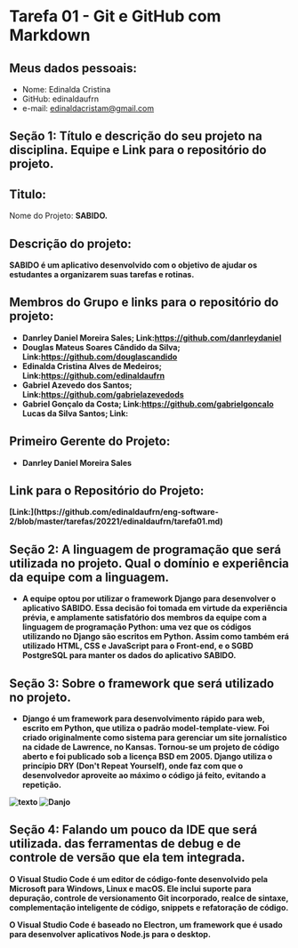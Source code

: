 # Tarefa 01 - Git e GitHub com Markdown
## Meus dados pessoais:
- Nome: Edinalda Cristina 
- GitHub: edinaldaufrn
- e-mail: edinaldacristam@gmail.com

## Seção 1: Título e descrição do seu projeto na disciplina. Equipe e Link para o repositório do projeto.
## Titulo:
<p>Nome do Projeto: <b>SABIDO. 

## Descrição do projeto:
<p><b>SABIDO é um aplicativo desenvolvido com o objetivo de ajudar os estudantes a organizarem suas tarefas e rotinas.

## Membros do Grupo e links para o repositório do projeto:
- Danrley Daniel Moreira Sales; Link:<https://github.com/danrleydaniel>
- Douglas Mateus Soares Cândido da Silva; Link:<https://github.com/douglascandido>
- Edinalda Cristina Alves de Medeiros; Link:<https://github.com/edinaldaufrn>
- Gabriel Azevedo dos Santos; Link:<https://github.com/gabrielazevedods>
- Gabriel Gonçalo da Costa; Link:<https://github.com/gabrielgoncalo>
Lucas da Silva Santos; Link:<Lucas da Silva Santos >

## Primeiro Gerente do Projeto:
- Danrley Daniel Moreira Sales 

## Link para o Repositório do Projeto: 
<p>[Link:](https://github.com/edinaldaufrn/eng-software-2/blob/master/tarefas/20221/edinaldaufrn/tarefa01.md)
<p>

## Seção 2: A linguagem de programação que será utilizada no projeto. Qual o domínio e experiência da equipe com a linguagem.
- A equipe optou por utilizar o framework Django para desenvolver o aplicativo SABIDO. Essa decisão foi tomada em virtude da experiência prévia, e amplamente satisfatório dos membros da equipe com a linguagem de programação Python: uma vez que os códigos utilizando no Django são escritos em Python. Assim como também erá utilizado HTML, CSS e JavaScript para o Front-end, e o SGBD PostgreSQL para manter os dados do aplicativo SABIDO.

## Seção 3: Sobre o framework que será utilizado no projeto.
- Django é um framework para desenvolvimento rápido para web, escrito em Python, que utiliza o padrão model-template-view. Foi criado originalmente como sistema para gerenciar um site jornalístico na cidade de Lawrence, no Kansas. Tornou-se um projeto de código aberto e foi publicado sob a licença BSD em 2005. Django utiliza o princípio DRY (Don't Repeat Yourself), onde faz com que o desenvolvedor aproveite ao máximo o código já feito, evitando a repetição.

![texto](C:\Users\edina\Downloads\Tarefa-Edinalda\eng-software-2)
![Danjo](C:\Users\edina\Downloads\Tarefa-Edinalda\eng-software-2)

## Seção 4: Falando um pouco da IDE que será utilizada. das ferramentas de debug e de controle de versão que ela tem integrada.
<p> O Visual Studio Code é um editor de código-fonte desenvolvido pela Microsoft para Windows, Linux e macOS. Ele inclui suporte para depuração, controle de versionamento Git incorporado, realce de sintaxe, complementação inteligente de código, snippets e refatoração de código.
<p> O Visual Studio Code é baseado no Electron, um framework que é usado para desenvolver aplicativos Node.js para o desktop.

